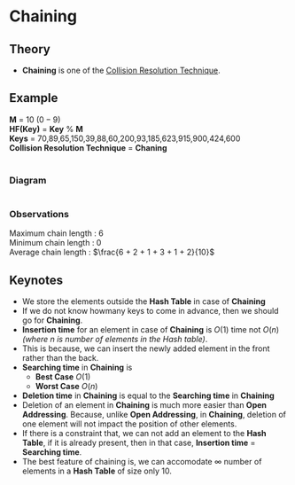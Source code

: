 # Chaining

## Theory
- **Chaining** is one of the [Collision Resolution Technique]().

## Example
**M** = $10 \ (0-9)$ <br/>
**HF(Key)** = **Key** $\%$ **M** <br/>
**Keys** = $70$,$89$,$65$,$150$,$39$,$88$,$60$,$200$,$93$,$185$,$623$,$915$,$900$,$424$,$600$ <br/>
**Collision Resolution Technique** = **Chaning** <br/><br/>

### Diagram

<div class="mxgraph" style="max-width:100%;border:1px solid transparent;margin:auto;"
    data-mxgraph="{&quot;highlight&quot;:&quot;#0000ff&quot;,&quot;nav&quot;:true,&quot;resize&quot;:true,&quot;toolbar&quot;:&quot;zoom layers tags lightbox&quot;,&quot;edit&quot;:&quot;_blank&quot;,&quot;xml&quot;:&quot;&lt;mxfile host=\&quot;app.diagrams.net\&quot; modified=\&quot;2023-03-25T17:32:09.858Z\&quot; agent=\&quot;Mozilla/5.0 (Windows NT 10.0; Win64; x64) AppleWebKit/537.36 (KHTML, like Gecko) Chrome/111.0.0.0 Safari/537.36\&quot; etag=\&quot;NEXPcz3JOZ9p5nsO2oWb\&quot; version=\&quot;21.1.1\&quot; type=\&quot;google\&quot;&gt;\n  &lt;diagram name=\&quot;Page-1\&quot; id=\&quot;nwXqFbZz5c1JGMaTUAJE\&quot;&gt;\n    &lt;mxGraphModel dx=\&quot;875\&quot; dy=\&quot;489\&quot; grid=\&quot;1\&quot; gridSize=\&quot;10\&quot; guides=\&quot;1\&quot; tooltips=\&quot;1\&quot; connect=\&quot;1\&quot; arrows=\&quot;1\&quot; fold=\&quot;1\&quot; page=\&quot;1\&quot; pageScale=\&quot;1\&quot; pageWidth=\&quot;850\&quot; pageHeight=\&quot;1100\&quot; math=\&quot;0\&quot; shadow=\&quot;0\&quot;&gt;\n      &lt;root&gt;\n        &lt;mxCell id=\&quot;0\&quot; /&gt;\n        &lt;mxCell id=\&quot;1\&quot; parent=\&quot;0\&quot; /&gt;\n        &lt;mxCell id=\&quot;mPL_GlnCAHh8CCnsHDtw-22\&quot; value=\&quot;70\&quot; style=\&quot;whiteSpace=wrap;html=1;aspect=fixed;fontStyle=1;fontSize=15;\&quot; vertex=\&quot;1\&quot; parent=\&quot;1\&quot;&gt;\n          &lt;mxGeometry x=\&quot;160\&quot; y=\&quot;100\&quot; width=\&quot;40\&quot; height=\&quot;40\&quot; as=\&quot;geometry\&quot; /&gt;\n        &lt;/mxCell&gt;\n        &lt;mxCell id=\&quot;mPL_GlnCAHh8CCnsHDtw-23\&quot; value=\&quot;4\&quot; style=\&quot;whiteSpace=wrap;html=1;aspect=fixed;fontStyle=1;fontSize=15;fillColor=#d5e8d4;strokeColor=#82b366;\&quot; vertex=\&quot;1\&quot; parent=\&quot;1\&quot;&gt;\n          &lt;mxGeometry x=\&quot;200\&quot; y=\&quot;100\&quot; width=\&quot;40\&quot; height=\&quot;40\&quot; as=\&quot;geometry\&quot; /&gt;\n        &lt;/mxCell&gt;\n        &lt;mxCell id=\&quot;mPL_GlnCAHh8CCnsHDtw-24\&quot; value=\&quot;600\&quot; style=\&quot;whiteSpace=wrap;html=1;aspect=fixed;fontStyle=1;fontSize=15;\&quot; vertex=\&quot;1\&quot; parent=\&quot;1\&quot;&gt;\n          &lt;mxGeometry x=\&quot;760\&quot; y=\&quot;100\&quot; width=\&quot;40\&quot; height=\&quot;40\&quot; as=\&quot;geometry\&quot; /&gt;\n        &lt;/mxCell&gt;\n        &lt;mxCell id=\&quot;mPL_GlnCAHh8CCnsHDtw-25\&quot; value=\&quot;\\0\&quot; style=\&quot;whiteSpace=wrap;html=1;aspect=fixed;fontStyle=1;fontSize=15;fillColor=#f8cecc;strokeColor=#b85450;\&quot; vertex=\&quot;1\&quot; parent=\&quot;1\&quot;&gt;\n          &lt;mxGeometry x=\&quot;800\&quot; y=\&quot;100\&quot; width=\&quot;40\&quot; height=\&quot;40\&quot; as=\&quot;geometry\&quot; /&gt;\n        &lt;/mxCell&gt;\n        &lt;mxCell id=\&quot;mPL_GlnCAHh8CCnsHDtw-26\&quot; value=\&quot;900\&quot; style=\&quot;whiteSpace=wrap;html=1;aspect=fixed;fontStyle=1;fontSize=15;\&quot; vertex=\&quot;1\&quot; parent=\&quot;1\&quot;&gt;\n          &lt;mxGeometry x=\&quot;640\&quot; y=\&quot;100\&quot; width=\&quot;40\&quot; height=\&quot;40\&quot; as=\&quot;geometry\&quot; /&gt;\n        &lt;/mxCell&gt;\n        &lt;mxCell id=\&quot;mPL_GlnCAHh8CCnsHDtw-27\&quot; value=\&quot;9\&quot; style=\&quot;whiteSpace=wrap;html=1;aspect=fixed;fontStyle=1;fontSize=15;fillColor=#d5e8d4;strokeColor=#82b366;\&quot; vertex=\&quot;1\&quot; parent=\&quot;1\&quot;&gt;\n          &lt;mxGeometry x=\&quot;680\&quot; y=\&quot;100\&quot; width=\&quot;40\&quot; height=\&quot;40\&quot; as=\&quot;geometry\&quot; /&gt;\n        &lt;/mxCell&gt;\n        &lt;mxCell id=\&quot;mPL_GlnCAHh8CCnsHDtw-28\&quot; value=\&quot;200\&quot; style=\&quot;whiteSpace=wrap;html=1;aspect=fixed;fontStyle=1;fontSize=15;\&quot; vertex=\&quot;1\&quot; parent=\&quot;1\&quot;&gt;\n          &lt;mxGeometry x=\&quot;520\&quot; y=\&quot;100\&quot; width=\&quot;40\&quot; height=\&quot;40\&quot; as=\&quot;geometry\&quot; /&gt;\n        &lt;/mxCell&gt;\n        &lt;mxCell id=\&quot;mPL_GlnCAHh8CCnsHDtw-29\&quot; value=\&quot;3\&quot; style=\&quot;whiteSpace=wrap;html=1;aspect=fixed;fontStyle=1;fontSize=15;fillColor=#d5e8d4;strokeColor=#82b366;\&quot; vertex=\&quot;1\&quot; parent=\&quot;1\&quot;&gt;\n          &lt;mxGeometry x=\&quot;560\&quot; y=\&quot;100\&quot; width=\&quot;40\&quot; height=\&quot;40\&quot; as=\&quot;geometry\&quot; /&gt;\n        &lt;/mxCell&gt;\n        &lt;mxCell id=\&quot;mPL_GlnCAHh8CCnsHDtw-30\&quot; value=\&quot;60\&quot; style=\&quot;whiteSpace=wrap;html=1;aspect=fixed;fontStyle=1;fontSize=15;\&quot; vertex=\&quot;1\&quot; parent=\&quot;1\&quot;&gt;\n          &lt;mxGeometry x=\&quot;400\&quot; y=\&quot;100\&quot; width=\&quot;40\&quot; height=\&quot;40\&quot; as=\&quot;geometry\&quot; /&gt;\n        &lt;/mxCell&gt;\n        &lt;mxCell id=\&quot;mPL_GlnCAHh8CCnsHDtw-31\&quot; value=\&quot;16\&quot; style=\&quot;whiteSpace=wrap;html=1;aspect=fixed;fontStyle=1;fontSize=15;fillColor=#d5e8d4;strokeColor=#82b366;\&quot; vertex=\&quot;1\&quot; parent=\&quot;1\&quot;&gt;\n          &lt;mxGeometry x=\&quot;440\&quot; y=\&quot;100\&quot; width=\&quot;40\&quot; height=\&quot;40\&quot; as=\&quot;geometry\&quot; /&gt;\n        &lt;/mxCell&gt;\n        &lt;mxCell id=\&quot;mPL_GlnCAHh8CCnsHDtw-32\&quot; value=\&quot;150\&quot; style=\&quot;whiteSpace=wrap;html=1;aspect=fixed;fontStyle=1;fontSize=15;\&quot; vertex=\&quot;1\&quot; parent=\&quot;1\&quot;&gt;\n          &lt;mxGeometry x=\&quot;280\&quot; y=\&quot;100\&quot; width=\&quot;40\&quot; height=\&quot;40\&quot; as=\&quot;geometry\&quot; /&gt;\n        &lt;/mxCell&gt;\n        &lt;mxCell id=\&quot;mPL_GlnCAHh8CCnsHDtw-33\&quot; value=\&quot;8\&quot; style=\&quot;whiteSpace=wrap;html=1;aspect=fixed;fontStyle=1;fontSize=15;fillColor=#d5e8d4;strokeColor=#82b366;\&quot; vertex=\&quot;1\&quot; parent=\&quot;1\&quot;&gt;\n          &lt;mxGeometry x=\&quot;320\&quot; y=\&quot;100\&quot; width=\&quot;40\&quot; height=\&quot;40\&quot; as=\&quot;geometry\&quot; /&gt;\n        &lt;/mxCell&gt;\n        &lt;mxCell id=\&quot;mPL_GlnCAHh8CCnsHDtw-34\&quot; value=\&quot;\&quot; style=\&quot;endArrow=classic;html=1;rounded=0;exitX=1;exitY=0.5;exitDx=0;exitDy=0;entryX=0;entryY=0.5;entryDx=0;entryDy=0;fontStyle=1\&quot; edge=\&quot;1\&quot; parent=\&quot;1\&quot; source=\&quot;mPL_GlnCAHh8CCnsHDtw-42\&quot; target=\&quot;mPL_GlnCAHh8CCnsHDtw-22\&quot;&gt;\n          &lt;mxGeometry width=\&quot;50\&quot; height=\&quot;50\&quot; relative=\&quot;1\&quot; as=\&quot;geometry\&quot;&gt;\n            &lt;mxPoint x=\&quot;120\&quot; y=\&quot;100\&quot; as=\&quot;sourcePoint\&quot; /&gt;\n            &lt;mxPoint x=\&quot;450\&quot; y=\&quot;280\&quot; as=\&quot;targetPoint\&quot; /&gt;\n          &lt;/mxGeometry&gt;\n        &lt;/mxCell&gt;\n        &lt;mxCell id=\&quot;mPL_GlnCAHh8CCnsHDtw-35\&quot; value=\&quot;\&quot; style=\&quot;endArrow=classic;html=1;rounded=0;exitX=1;exitY=0.5;exitDx=0;exitDy=0;entryX=0;entryY=0.5;entryDx=0;entryDy=0;fontStyle=1\&quot; edge=\&quot;1\&quot; parent=\&quot;1\&quot; source=\&quot;mPL_GlnCAHh8CCnsHDtw-23\&quot; target=\&quot;mPL_GlnCAHh8CCnsHDtw-32\&quot;&gt;\n          &lt;mxGeometry width=\&quot;50\&quot; height=\&quot;50\&quot; relative=\&quot;1\&quot; as=\&quot;geometry\&quot;&gt;\n            &lt;mxPoint x=\&quot;130\&quot; y=\&quot;130\&quot; as=\&quot;sourcePoint\&quot; /&gt;\n            &lt;mxPoint x=\&quot;170\&quot; y=\&quot;130\&quot; as=\&quot;targetPoint\&quot; /&gt;\n          &lt;/mxGeometry&gt;\n        &lt;/mxCell&gt;\n        &lt;mxCell id=\&quot;mPL_GlnCAHh8CCnsHDtw-36\&quot; value=\&quot;\&quot; style=\&quot;endArrow=classic;html=1;rounded=0;exitX=1;exitY=0.5;exitDx=0;exitDy=0;entryX=0;entryY=0.5;entryDx=0;entryDy=0;fontStyle=1\&quot; edge=\&quot;1\&quot; parent=\&quot;1\&quot; source=\&quot;mPL_GlnCAHh8CCnsHDtw-33\&quot; target=\&quot;mPL_GlnCAHh8CCnsHDtw-30\&quot;&gt;\n          &lt;mxGeometry width=\&quot;50\&quot; height=\&quot;50\&quot; relative=\&quot;1\&quot; as=\&quot;geometry\&quot;&gt;\n            &lt;mxPoint x=\&quot;140\&quot; y=\&quot;140\&quot; as=\&quot;sourcePoint\&quot; /&gt;\n            &lt;mxPoint x=\&quot;180\&quot; y=\&quot;140\&quot; as=\&quot;targetPoint\&quot; /&gt;\n          &lt;/mxGeometry&gt;\n        &lt;/mxCell&gt;\n        &lt;mxCell id=\&quot;mPL_GlnCAHh8CCnsHDtw-37\&quot; value=\&quot;\&quot; style=\&quot;endArrow=classic;html=1;rounded=0;exitX=1;exitY=0.5;exitDx=0;exitDy=0;entryX=0;entryY=0.5;entryDx=0;entryDy=0;fontStyle=1\&quot; edge=\&quot;1\&quot; parent=\&quot;1\&quot; source=\&quot;mPL_GlnCAHh8CCnsHDtw-31\&quot; target=\&quot;mPL_GlnCAHh8CCnsHDtw-28\&quot;&gt;\n          &lt;mxGeometry width=\&quot;50\&quot; height=\&quot;50\&quot; relative=\&quot;1\&quot; as=\&quot;geometry\&quot;&gt;\n            &lt;mxPoint x=\&quot;150\&quot; y=\&quot;150\&quot; as=\&quot;sourcePoint\&quot; /&gt;\n            &lt;mxPoint x=\&quot;190\&quot; y=\&quot;150\&quot; as=\&quot;targetPoint\&quot; /&gt;\n          &lt;/mxGeometry&gt;\n        &lt;/mxCell&gt;\n        &lt;mxCell id=\&quot;mPL_GlnCAHh8CCnsHDtw-38\&quot; value=\&quot;\&quot; style=\&quot;endArrow=classic;html=1;rounded=0;exitX=1;exitY=0.5;exitDx=0;exitDy=0;entryX=0;entryY=0.5;entryDx=0;entryDy=0;fontStyle=1\&quot; edge=\&quot;1\&quot; parent=\&quot;1\&quot; source=\&quot;mPL_GlnCAHh8CCnsHDtw-29\&quot; target=\&quot;mPL_GlnCAHh8CCnsHDtw-26\&quot;&gt;\n          &lt;mxGeometry width=\&quot;50\&quot; height=\&quot;50\&quot; relative=\&quot;1\&quot; as=\&quot;geometry\&quot;&gt;\n            &lt;mxPoint x=\&quot;160\&quot; y=\&quot;160\&quot; as=\&quot;sourcePoint\&quot; /&gt;\n            &lt;mxPoint x=\&quot;200\&quot; y=\&quot;160\&quot; as=\&quot;targetPoint\&quot; /&gt;\n          &lt;/mxGeometry&gt;\n        &lt;/mxCell&gt;\n        &lt;mxCell id=\&quot;mPL_GlnCAHh8CCnsHDtw-39\&quot; value=\&quot;\&quot; style=\&quot;endArrow=classic;html=1;rounded=0;exitX=1;exitY=0.5;exitDx=0;exitDy=0;entryX=0;entryY=0.5;entryDx=0;entryDy=0;fontStyle=1\&quot; edge=\&quot;1\&quot; parent=\&quot;1\&quot; source=\&quot;mPL_GlnCAHh8CCnsHDtw-27\&quot; target=\&quot;mPL_GlnCAHh8CCnsHDtw-24\&quot;&gt;\n          &lt;mxGeometry width=\&quot;50\&quot; height=\&quot;50\&quot; relative=\&quot;1\&quot; as=\&quot;geometry\&quot;&gt;\n            &lt;mxPoint x=\&quot;170\&quot; y=\&quot;170\&quot; as=\&quot;sourcePoint\&quot; /&gt;\n            &lt;mxPoint x=\&quot;210\&quot; y=\&quot;170\&quot; as=\&quot;targetPoint\&quot; /&gt;\n          &lt;/mxGeometry&gt;\n        &lt;/mxCell&gt;\n        &lt;mxCell id=\&quot;mPL_GlnCAHh8CCnsHDtw-41\&quot; value=\&quot;0\&quot; style=\&quot;rounded=0;whiteSpace=wrap;html=1;fontStyle=1;fillColor=#eeeeee;strokeColor=#36393d;\&quot; vertex=\&quot;1\&quot; parent=\&quot;1\&quot;&gt;\n          &lt;mxGeometry x=\&quot;40\&quot; y=\&quot;80\&quot; width=\&quot;40\&quot; height=\&quot;80\&quot; as=\&quot;geometry\&quot; /&gt;\n        &lt;/mxCell&gt;\n        &lt;mxCell id=\&quot;mPL_GlnCAHh8CCnsHDtw-42\&quot; value=\&quot;&amp;lt;span&amp;gt;2&amp;lt;/span&amp;gt;\&quot; style=\&quot;rounded=0;whiteSpace=wrap;html=1;fontStyle=1;fillColor=#cdeb8b;strokeColor=#36393d;\&quot; vertex=\&quot;1\&quot; parent=\&quot;1\&quot;&gt;\n          &lt;mxGeometry x=\&quot;80\&quot; y=\&quot;80\&quot; width=\&quot;40\&quot; height=\&quot;80\&quot; as=\&quot;geometry\&quot; /&gt;\n        &lt;/mxCell&gt;\n        &lt;mxCell id=\&quot;mPL_GlnCAHh8CCnsHDtw-43\&quot; value=\&quot;1\&quot; style=\&quot;rounded=0;whiteSpace=wrap;html=1;fontStyle=1;fillColor=#eeeeee;strokeColor=#36393d;\&quot; vertex=\&quot;1\&quot; parent=\&quot;1\&quot;&gt;\n          &lt;mxGeometry x=\&quot;40\&quot; y=\&quot;160\&quot; width=\&quot;40\&quot; height=\&quot;80\&quot; as=\&quot;geometry\&quot; /&gt;\n        &lt;/mxCell&gt;\n        &lt;mxCell id=\&quot;mPL_GlnCAHh8CCnsHDtw-44\&quot; value=\&quot;\\0\&quot; style=\&quot;rounded=0;whiteSpace=wrap;html=1;fontStyle=1;fillColor=#ffe6cc;strokeColor=#d79b00;\&quot; vertex=\&quot;1\&quot; parent=\&quot;1\&quot;&gt;\n          &lt;mxGeometry x=\&quot;80\&quot; y=\&quot;160\&quot; width=\&quot;40\&quot; height=\&quot;80\&quot; as=\&quot;geometry\&quot; /&gt;\n        &lt;/mxCell&gt;\n        &lt;mxCell id=\&quot;mPL_GlnCAHh8CCnsHDtw-45\&quot; value=\&quot;2\&quot; style=\&quot;rounded=0;whiteSpace=wrap;html=1;fontStyle=1;fillColor=#eeeeee;strokeColor=#36393d;\&quot; vertex=\&quot;1\&quot; parent=\&quot;1\&quot;&gt;\n          &lt;mxGeometry x=\&quot;40\&quot; y=\&quot;240\&quot; width=\&quot;40\&quot; height=\&quot;80\&quot; as=\&quot;geometry\&quot; /&gt;\n        &lt;/mxCell&gt;\n        &lt;mxCell id=\&quot;mPL_GlnCAHh8CCnsHDtw-46\&quot; value=\&quot;343\&quot; style=\&quot;rounded=0;whiteSpace=wrap;html=1;fontStyle=1;fillColor=#cdeb8b;strokeColor=#36393d;\&quot; vertex=\&quot;1\&quot; parent=\&quot;1\&quot;&gt;\n          &lt;mxGeometry x=\&quot;80\&quot; y=\&quot;240\&quot; width=\&quot;40\&quot; height=\&quot;80\&quot; as=\&quot;geometry\&quot; /&gt;\n        &lt;/mxCell&gt;\n        &lt;mxCell id=\&quot;mPL_GlnCAHh8CCnsHDtw-47\&quot; value=\&quot;3\&quot; style=\&quot;rounded=0;whiteSpace=wrap;html=1;fontStyle=1;fillColor=#eeeeee;strokeColor=#36393d;\&quot; vertex=\&quot;1\&quot; parent=\&quot;1\&quot;&gt;\n          &lt;mxGeometry x=\&quot;40\&quot; y=\&quot;320\&quot; width=\&quot;40\&quot; height=\&quot;80\&quot; as=\&quot;geometry\&quot; /&gt;\n        &lt;/mxCell&gt;\n        &lt;mxCell id=\&quot;mPL_GlnCAHh8CCnsHDtw-48\&quot; value=\&quot;1000\&quot; style=\&quot;rounded=0;whiteSpace=wrap;html=1;fontStyle=1;fillColor=#cdeb8b;strokeColor=#36393d;\&quot; vertex=\&quot;1\&quot; parent=\&quot;1\&quot;&gt;\n          &lt;mxGeometry x=\&quot;80\&quot; y=\&quot;320\&quot; width=\&quot;40\&quot; height=\&quot;80\&quot; as=\&quot;geometry\&quot; /&gt;\n        &lt;/mxCell&gt;\n        &lt;mxCell id=\&quot;mPL_GlnCAHh8CCnsHDtw-49\&quot; value=\&quot;4\&quot; style=\&quot;rounded=0;whiteSpace=wrap;html=1;fontStyle=1;fillColor=#eeeeee;strokeColor=#36393d;\&quot; vertex=\&quot;1\&quot; parent=\&quot;1\&quot;&gt;\n          &lt;mxGeometry x=\&quot;40\&quot; y=\&quot;400\&quot; width=\&quot;40\&quot; height=\&quot;80\&quot; as=\&quot;geometry\&quot; /&gt;\n        &lt;/mxCell&gt;\n        &lt;mxCell id=\&quot;mPL_GlnCAHh8CCnsHDtw-50\&quot; value=\&quot;\\0\&quot; style=\&quot;rounded=0;whiteSpace=wrap;html=1;fontStyle=1;fillColor=#ffe6cc;strokeColor=#d79b00;\&quot; vertex=\&quot;1\&quot; parent=\&quot;1\&quot;&gt;\n          &lt;mxGeometry x=\&quot;80\&quot; y=\&quot;400\&quot; width=\&quot;40\&quot; height=\&quot;80\&quot; as=\&quot;geometry\&quot; /&gt;\n        &lt;/mxCell&gt;\n        &lt;mxCell id=\&quot;mPL_GlnCAHh8CCnsHDtw-51\&quot; value=\&quot;5\&quot; style=\&quot;rounded=0;whiteSpace=wrap;html=1;fontStyle=1;fillColor=#eeeeee;strokeColor=#36393d;\&quot; vertex=\&quot;1\&quot; parent=\&quot;1\&quot;&gt;\n          &lt;mxGeometry x=\&quot;40\&quot; y=\&quot;480\&quot; width=\&quot;40\&quot; height=\&quot;80\&quot; as=\&quot;geometry\&quot; /&gt;\n        &lt;/mxCell&gt;\n        &lt;mxCell id=\&quot;mPL_GlnCAHh8CCnsHDtw-52\&quot; value=\&quot;16\&quot; style=\&quot;rounded=0;whiteSpace=wrap;html=1;fontStyle=1;fillColor=#cdeb8b;strokeColor=#36393d;\&quot; vertex=\&quot;1\&quot; parent=\&quot;1\&quot;&gt;\n          &lt;mxGeometry x=\&quot;80\&quot; y=\&quot;480\&quot; width=\&quot;40\&quot; height=\&quot;80\&quot; as=\&quot;geometry\&quot; /&gt;\n        &lt;/mxCell&gt;\n        &lt;mxCell id=\&quot;mPL_GlnCAHh8CCnsHDtw-53\&quot; value=\&quot;6\&quot; style=\&quot;rounded=0;whiteSpace=wrap;html=1;fontStyle=1;fillColor=#eeeeee;strokeColor=#36393d;\&quot; vertex=\&quot;1\&quot; parent=\&quot;1\&quot;&gt;\n          &lt;mxGeometry x=\&quot;40\&quot; y=\&quot;560\&quot; width=\&quot;40\&quot; height=\&quot;80\&quot; as=\&quot;geometry\&quot; /&gt;\n        &lt;/mxCell&gt;\n        &lt;mxCell id=\&quot;mPL_GlnCAHh8CCnsHDtw-54\&quot; value=\&quot;\\0\&quot; style=\&quot;rounded=0;whiteSpace=wrap;html=1;fontStyle=1;fillColor=#ffe6cc;strokeColor=#d79b00;\&quot; vertex=\&quot;1\&quot; parent=\&quot;1\&quot;&gt;\n          &lt;mxGeometry x=\&quot;80\&quot; y=\&quot;560\&quot; width=\&quot;40\&quot; height=\&quot;80\&quot; as=\&quot;geometry\&quot; /&gt;\n        &lt;/mxCell&gt;\n        &lt;mxCell id=\&quot;mPL_GlnCAHh8CCnsHDtw-55\&quot; value=\&quot;7\&quot; style=\&quot;rounded=0;whiteSpace=wrap;html=1;fontStyle=1;fillColor=#eeeeee;strokeColor=#36393d;\&quot; vertex=\&quot;1\&quot; parent=\&quot;1\&quot;&gt;\n          &lt;mxGeometry x=\&quot;40\&quot; y=\&quot;640\&quot; width=\&quot;40\&quot; height=\&quot;80\&quot; as=\&quot;geometry\&quot; /&gt;\n        &lt;/mxCell&gt;\n        &lt;mxCell id=\&quot;mPL_GlnCAHh8CCnsHDtw-56\&quot; value=\&quot;\\0\&quot; style=\&quot;rounded=0;whiteSpace=wrap;html=1;fontStyle=1;fillColor=#ffe6cc;strokeColor=#d79b00;\&quot; vertex=\&quot;1\&quot; parent=\&quot;1\&quot;&gt;\n          &lt;mxGeometry x=\&quot;80\&quot; y=\&quot;640\&quot; width=\&quot;40\&quot; height=\&quot;80\&quot; as=\&quot;geometry\&quot; /&gt;\n        &lt;/mxCell&gt;\n        &lt;mxCell id=\&quot;mPL_GlnCAHh8CCnsHDtw-57\&quot; value=\&quot;8\&quot; style=\&quot;rounded=0;whiteSpace=wrap;html=1;fontStyle=1;fillColor=#eeeeee;strokeColor=#36393d;\&quot; vertex=\&quot;1\&quot; parent=\&quot;1\&quot;&gt;\n          &lt;mxGeometry x=\&quot;40\&quot; y=\&quot;720\&quot; width=\&quot;40\&quot; height=\&quot;80\&quot; as=\&quot;geometry\&quot; /&gt;\n        &lt;/mxCell&gt;\n        &lt;mxCell id=\&quot;mPL_GlnCAHh8CCnsHDtw-58\&quot; value=\&quot;98\&quot; style=\&quot;rounded=0;whiteSpace=wrap;html=1;fontStyle=1;fillColor=#cdeb8b;strokeColor=#36393d;\&quot; vertex=\&quot;1\&quot; parent=\&quot;1\&quot;&gt;\n          &lt;mxGeometry x=\&quot;80\&quot; y=\&quot;720\&quot; width=\&quot;40\&quot; height=\&quot;80\&quot; as=\&quot;geometry\&quot; /&gt;\n        &lt;/mxCell&gt;\n        &lt;mxCell id=\&quot;mPL_GlnCAHh8CCnsHDtw-59\&quot; value=\&quot;9\&quot; style=\&quot;rounded=0;whiteSpace=wrap;html=1;fontStyle=1;fillColor=#eeeeee;strokeColor=#36393d;\&quot; vertex=\&quot;1\&quot; parent=\&quot;1\&quot;&gt;\n          &lt;mxGeometry x=\&quot;40\&quot; y=\&quot;800\&quot; width=\&quot;40\&quot; height=\&quot;80\&quot; as=\&quot;geometry\&quot; /&gt;\n        &lt;/mxCell&gt;\n        &lt;mxCell id=\&quot;mPL_GlnCAHh8CCnsHDtw-60\&quot; value=\&quot;5\&quot; style=\&quot;rounded=0;whiteSpace=wrap;html=1;fontStyle=1;fillColor=#cdeb8b;strokeColor=#36393d;\&quot; vertex=\&quot;1\&quot; parent=\&quot;1\&quot;&gt;\n          &lt;mxGeometry x=\&quot;80\&quot; y=\&quot;800\&quot; width=\&quot;40\&quot; height=\&quot;80\&quot; as=\&quot;geometry\&quot; /&gt;\n        &lt;/mxCell&gt;\n        &lt;mxCell id=\&quot;mPL_GlnCAHh8CCnsHDtw-61\&quot; value=\&quot;93\&quot; style=\&quot;whiteSpace=wrap;html=1;aspect=fixed;fontStyle=1;fontSize=15;\&quot; vertex=\&quot;1\&quot; parent=\&quot;1\&quot;&gt;\n          &lt;mxGeometry x=\&quot;160\&quot; y=\&quot;340\&quot; width=\&quot;40\&quot; height=\&quot;40\&quot; as=\&quot;geometry\&quot; /&gt;\n        &lt;/mxCell&gt;\n        &lt;mxCell id=\&quot;mPL_GlnCAHh8CCnsHDtw-62\&quot; value=\&quot;2000\&quot; style=\&quot;whiteSpace=wrap;html=1;aspect=fixed;fontStyle=1;fontSize=15;fillColor=#d5e8d4;strokeColor=#82b366;\&quot; vertex=\&quot;1\&quot; parent=\&quot;1\&quot;&gt;\n          &lt;mxGeometry x=\&quot;200\&quot; y=\&quot;340\&quot; width=\&quot;40\&quot; height=\&quot;40\&quot; as=\&quot;geometry\&quot; /&gt;\n        &lt;/mxCell&gt;\n        &lt;mxCell id=\&quot;mPL_GlnCAHh8CCnsHDtw-63\&quot; value=\&quot;623\&quot; style=\&quot;whiteSpace=wrap;html=1;aspect=fixed;fontStyle=1;fontSize=15;\&quot; vertex=\&quot;1\&quot; parent=\&quot;1\&quot;&gt;\n          &lt;mxGeometry x=\&quot;280\&quot; y=\&quot;340\&quot; width=\&quot;40\&quot; height=\&quot;40\&quot; as=\&quot;geometry\&quot; /&gt;\n        &lt;/mxCell&gt;\n        &lt;mxCell id=\&quot;mPL_GlnCAHh8CCnsHDtw-64\&quot; value=\&quot;\\0\&quot; style=\&quot;whiteSpace=wrap;html=1;aspect=fixed;fontStyle=1;fontSize=15;fillColor=#f8cecc;strokeColor=#b85450;\&quot; vertex=\&quot;1\&quot; parent=\&quot;1\&quot;&gt;\n          &lt;mxGeometry x=\&quot;320\&quot; y=\&quot;340\&quot; width=\&quot;40\&quot; height=\&quot;40\&quot; as=\&quot;geometry\&quot; /&gt;\n        &lt;/mxCell&gt;\n        &lt;mxCell id=\&quot;mPL_GlnCAHh8CCnsHDtw-65\&quot; value=\&quot;\&quot; style=\&quot;endArrow=classic;html=1;rounded=0;exitX=1;exitY=0.5;exitDx=0;exitDy=0;entryX=0;entryY=0.5;entryDx=0;entryDy=0;fontStyle=1\&quot; edge=\&quot;1\&quot; parent=\&quot;1\&quot; source=\&quot;mPL_GlnCAHh8CCnsHDtw-62\&quot; target=\&quot;mPL_GlnCAHh8CCnsHDtw-63\&quot;&gt;\n          &lt;mxGeometry width=\&quot;50\&quot; height=\&quot;50\&quot; relative=\&quot;1\&quot; as=\&quot;geometry\&quot;&gt;\n            &lt;mxPoint x=\&quot;130\&quot; y=\&quot;370\&quot; as=\&quot;sourcePoint\&quot; /&gt;\n            &lt;mxPoint x=\&quot;170\&quot; y=\&quot;370\&quot; as=\&quot;targetPoint\&quot; /&gt;\n          &lt;/mxGeometry&gt;\n        &lt;/mxCell&gt;\n        &lt;mxCell id=\&quot;mPL_GlnCAHh8CCnsHDtw-66\&quot; value=\&quot;\&quot; style=\&quot;endArrow=classic;html=1;rounded=0;exitX=1;exitY=0.5;exitDx=0;exitDy=0;entryX=0;entryY=0.5;entryDx=0;entryDy=0;fontStyle=1\&quot; edge=\&quot;1\&quot; parent=\&quot;1\&quot; target=\&quot;mPL_GlnCAHh8CCnsHDtw-61\&quot;&gt;\n          &lt;mxGeometry width=\&quot;50\&quot; height=\&quot;50\&quot; relative=\&quot;1\&quot; as=\&quot;geometry\&quot;&gt;\n            &lt;mxPoint x=\&quot;120\&quot; y=\&quot;360\&quot; as=\&quot;sourcePoint\&quot; /&gt;\n            &lt;mxPoint x=\&quot;590\&quot; y=\&quot;580\&quot; as=\&quot;targetPoint\&quot; /&gt;\n          &lt;/mxGeometry&gt;\n        &lt;/mxCell&gt;\n        &lt;mxCell id=\&quot;mPL_GlnCAHh8CCnsHDtw-67\&quot; value=\&quot;424\&quot; style=\&quot;whiteSpace=wrap;html=1;aspect=fixed;fontStyle=1;fontSize=15;\&quot; vertex=\&quot;1\&quot; parent=\&quot;1\&quot;&gt;\n          &lt;mxGeometry x=\&quot;160\&quot; y=\&quot;260\&quot; width=\&quot;40\&quot; height=\&quot;40\&quot; as=\&quot;geometry\&quot; /&gt;\n        &lt;/mxCell&gt;\n        &lt;mxCell id=\&quot;mPL_GlnCAHh8CCnsHDtw-68\&quot; value=\&quot;\\0\&quot; style=\&quot;whiteSpace=wrap;html=1;aspect=fixed;fontStyle=1;fontSize=15;fillColor=#f8cecc;strokeColor=#b85450;\&quot; vertex=\&quot;1\&quot; parent=\&quot;1\&quot;&gt;\n          &lt;mxGeometry x=\&quot;200\&quot; y=\&quot;260\&quot; width=\&quot;40\&quot; height=\&quot;40\&quot; as=\&quot;geometry\&quot; /&gt;\n        &lt;/mxCell&gt;\n        &lt;mxCell id=\&quot;mPL_GlnCAHh8CCnsHDtw-69\&quot; value=\&quot;\&quot; style=\&quot;endArrow=classic;html=1;rounded=0;exitX=1;exitY=0.5;exitDx=0;exitDy=0;entryX=0;entryY=0.5;entryDx=0;entryDy=0;fontStyle=1\&quot; edge=\&quot;1\&quot; parent=\&quot;1\&quot; target=\&quot;mPL_GlnCAHh8CCnsHDtw-67\&quot;&gt;\n          &lt;mxGeometry width=\&quot;50\&quot; height=\&quot;50\&quot; relative=\&quot;1\&quot; as=\&quot;geometry\&quot;&gt;\n            &lt;mxPoint x=\&quot;120\&quot; y=\&quot;280\&quot; as=\&quot;sourcePoint\&quot; /&gt;\n            &lt;mxPoint x=\&quot;450\&quot; y=\&quot;440\&quot; as=\&quot;targetPoint\&quot; /&gt;\n          &lt;/mxGeometry&gt;\n        &lt;/mxCell&gt;\n        &lt;mxCell id=\&quot;mPL_GlnCAHh8CCnsHDtw-70\&quot; value=\&quot;343\&quot; style=\&quot;text;html=1;strokeColor=none;fillColor=none;align=center;verticalAlign=middle;whiteSpace=wrap;rounded=0;fontStyle=1\&quot; vertex=\&quot;1\&quot; parent=\&quot;1\&quot;&gt;\n          &lt;mxGeometry x=\&quot;160\&quot; y=\&quot;300\&quot; width=\&quot;40\&quot; height=\&quot;20\&quot; as=\&quot;geometry\&quot; /&gt;\n        &lt;/mxCell&gt;\n        &lt;mxCell id=\&quot;mPL_GlnCAHh8CCnsHDtw-71\&quot; value=\&quot;2\&quot; style=\&quot;text;html=1;strokeColor=none;fillColor=none;align=center;verticalAlign=middle;whiteSpace=wrap;rounded=0;fontStyle=1\&quot; vertex=\&quot;1\&quot; parent=\&quot;1\&quot;&gt;\n          &lt;mxGeometry x=\&quot;160\&quot; y=\&quot;140\&quot; width=\&quot;40\&quot; height=\&quot;20\&quot; as=\&quot;geometry\&quot; /&gt;\n        &lt;/mxCell&gt;\n        &lt;mxCell id=\&quot;mPL_GlnCAHh8CCnsHDtw-72\&quot; value=\&quot;4\&quot; style=\&quot;text;html=1;strokeColor=none;fillColor=none;align=center;verticalAlign=middle;whiteSpace=wrap;rounded=0;fontStyle=1\&quot; vertex=\&quot;1\&quot; parent=\&quot;1\&quot;&gt;\n          &lt;mxGeometry x=\&quot;280\&quot; y=\&quot;140\&quot; width=\&quot;40\&quot; height=\&quot;20\&quot; as=\&quot;geometry\&quot; /&gt;\n        &lt;/mxCell&gt;\n        &lt;mxCell id=\&quot;mPL_GlnCAHh8CCnsHDtw-73\&quot; value=\&quot;8\&quot; style=\&quot;text;html=1;strokeColor=none;fillColor=none;align=center;verticalAlign=middle;whiteSpace=wrap;rounded=0;fontStyle=1\&quot; vertex=\&quot;1\&quot; parent=\&quot;1\&quot;&gt;\n          &lt;mxGeometry x=\&quot;400\&quot; y=\&quot;140\&quot; width=\&quot;40\&quot; height=\&quot;20\&quot; as=\&quot;geometry\&quot; /&gt;\n        &lt;/mxCell&gt;\n        &lt;mxCell id=\&quot;mPL_GlnCAHh8CCnsHDtw-74\&quot; value=\&quot;16\&quot; style=\&quot;text;html=1;strokeColor=none;fillColor=none;align=center;verticalAlign=middle;whiteSpace=wrap;rounded=0;fontStyle=1\&quot; vertex=\&quot;1\&quot; parent=\&quot;1\&quot;&gt;\n          &lt;mxGeometry x=\&quot;520\&quot; y=\&quot;140\&quot; width=\&quot;40\&quot; height=\&quot;20\&quot; as=\&quot;geometry\&quot; /&gt;\n        &lt;/mxCell&gt;\n        &lt;mxCell id=\&quot;mPL_GlnCAHh8CCnsHDtw-75\&quot; value=\&quot;3\&quot; style=\&quot;text;html=1;strokeColor=none;fillColor=none;align=center;verticalAlign=middle;whiteSpace=wrap;rounded=0;fontStyle=1\&quot; vertex=\&quot;1\&quot; parent=\&quot;1\&quot;&gt;\n          &lt;mxGeometry x=\&quot;640\&quot; y=\&quot;140\&quot; width=\&quot;40\&quot; height=\&quot;20\&quot; as=\&quot;geometry\&quot; /&gt;\n        &lt;/mxCell&gt;\n        &lt;mxCell id=\&quot;mPL_GlnCAHh8CCnsHDtw-76\&quot; value=\&quot;9\&quot; style=\&quot;text;html=1;strokeColor=none;fillColor=none;align=center;verticalAlign=middle;whiteSpace=wrap;rounded=0;fontStyle=1\&quot; vertex=\&quot;1\&quot; parent=\&quot;1\&quot;&gt;\n          &lt;mxGeometry x=\&quot;760\&quot; y=\&quot;140\&quot; width=\&quot;40\&quot; height=\&quot;20\&quot; as=\&quot;geometry\&quot; /&gt;\n        &lt;/mxCell&gt;\n        &lt;mxCell id=\&quot;mPL_GlnCAHh8CCnsHDtw-77\&quot; value=\&quot;1000\&quot; style=\&quot;text;html=1;strokeColor=none;fillColor=none;align=center;verticalAlign=middle;whiteSpace=wrap;rounded=0;fontStyle=1\&quot; vertex=\&quot;1\&quot; parent=\&quot;1\&quot;&gt;\n          &lt;mxGeometry x=\&quot;160\&quot; y=\&quot;380\&quot; width=\&quot;40\&quot; height=\&quot;20\&quot; as=\&quot;geometry\&quot; /&gt;\n        &lt;/mxCell&gt;\n        &lt;mxCell id=\&quot;mPL_GlnCAHh8CCnsHDtw-78\&quot; value=\&quot;2000\&quot; style=\&quot;text;html=1;strokeColor=none;fillColor=none;align=center;verticalAlign=middle;whiteSpace=wrap;rounded=0;fontStyle=1\&quot; vertex=\&quot;1\&quot; parent=\&quot;1\&quot;&gt;\n          &lt;mxGeometry x=\&quot;280\&quot; y=\&quot;380\&quot; width=\&quot;40\&quot; height=\&quot;20\&quot; as=\&quot;geometry\&quot; /&gt;\n        &lt;/mxCell&gt;\n        &lt;mxCell id=\&quot;mPL_GlnCAHh8CCnsHDtw-79\&quot; value=\&quot;915\&quot; style=\&quot;whiteSpace=wrap;html=1;aspect=fixed;fontStyle=1;fontSize=15;\&quot; vertex=\&quot;1\&quot; parent=\&quot;1\&quot;&gt;\n          &lt;mxGeometry x=\&quot;400\&quot; y=\&quot;500\&quot; width=\&quot;40\&quot; height=\&quot;40\&quot; as=\&quot;geometry\&quot; /&gt;\n        &lt;/mxCell&gt;\n        &lt;mxCell id=\&quot;mPL_GlnCAHh8CCnsHDtw-80\&quot; value=\&quot;\\0\&quot; style=\&quot;whiteSpace=wrap;html=1;aspect=fixed;fontStyle=1;fontSize=15;fillColor=#f8cecc;strokeColor=#b85450;\&quot; vertex=\&quot;1\&quot; parent=\&quot;1\&quot;&gt;\n          &lt;mxGeometry x=\&quot;440\&quot; y=\&quot;500\&quot; width=\&quot;40\&quot; height=\&quot;40\&quot; as=\&quot;geometry\&quot; /&gt;\n        &lt;/mxCell&gt;\n        &lt;mxCell id=\&quot;mPL_GlnCAHh8CCnsHDtw-81\&quot; value=\&quot;185\&quot; style=\&quot;whiteSpace=wrap;html=1;aspect=fixed;fontStyle=1;fontSize=15;\&quot; vertex=\&quot;1\&quot; parent=\&quot;1\&quot;&gt;\n          &lt;mxGeometry x=\&quot;280\&quot; y=\&quot;500\&quot; width=\&quot;40\&quot; height=\&quot;40\&quot; as=\&quot;geometry\&quot; /&gt;\n        &lt;/mxCell&gt;\n        &lt;mxCell id=\&quot;mPL_GlnCAHh8CCnsHDtw-82\&quot; value=\&quot;9\&quot; style=\&quot;whiteSpace=wrap;html=1;aspect=fixed;fontStyle=1;fontSize=15;fillColor=#d5e8d4;strokeColor=#82b366;\&quot; vertex=\&quot;1\&quot; parent=\&quot;1\&quot;&gt;\n          &lt;mxGeometry x=\&quot;320\&quot; y=\&quot;500\&quot; width=\&quot;40\&quot; height=\&quot;40\&quot; as=\&quot;geometry\&quot; /&gt;\n        &lt;/mxCell&gt;\n        &lt;mxCell id=\&quot;mPL_GlnCAHh8CCnsHDtw-83\&quot; value=\&quot;65\&quot; style=\&quot;whiteSpace=wrap;html=1;aspect=fixed;fontStyle=1;fontSize=15;\&quot; vertex=\&quot;1\&quot; parent=\&quot;1\&quot;&gt;\n          &lt;mxGeometry x=\&quot;160\&quot; y=\&quot;500\&quot; width=\&quot;40\&quot; height=\&quot;40\&quot; as=\&quot;geometry\&quot; /&gt;\n        &lt;/mxCell&gt;\n        &lt;mxCell id=\&quot;mPL_GlnCAHh8CCnsHDtw-84\&quot; value=\&quot;3\&quot; style=\&quot;whiteSpace=wrap;html=1;aspect=fixed;fontStyle=1;fontSize=15;fillColor=#d5e8d4;strokeColor=#82b366;\&quot; vertex=\&quot;1\&quot; parent=\&quot;1\&quot;&gt;\n          &lt;mxGeometry x=\&quot;200\&quot; y=\&quot;500\&quot; width=\&quot;40\&quot; height=\&quot;40\&quot; as=\&quot;geometry\&quot; /&gt;\n        &lt;/mxCell&gt;\n        &lt;mxCell id=\&quot;mPL_GlnCAHh8CCnsHDtw-85\&quot; value=\&quot;\&quot; style=\&quot;endArrow=classic;html=1;rounded=0;exitX=1;exitY=0.5;exitDx=0;exitDy=0;entryX=0;entryY=0.5;entryDx=0;entryDy=0;fontStyle=1\&quot; edge=\&quot;1\&quot; parent=\&quot;1\&quot; target=\&quot;mPL_GlnCAHh8CCnsHDtw-83\&quot;&gt;\n          &lt;mxGeometry width=\&quot;50\&quot; height=\&quot;50\&quot; relative=\&quot;1\&quot; as=\&quot;geometry\&quot;&gt;\n            &lt;mxPoint x=\&quot;120\&quot; y=\&quot;520\&quot; as=\&quot;sourcePoint\&quot; /&gt;\n            &lt;mxPoint x=\&quot;-170\&quot; y=\&quot;550\&quot; as=\&quot;targetPoint\&quot; /&gt;\n          &lt;/mxGeometry&gt;\n        &lt;/mxCell&gt;\n        &lt;mxCell id=\&quot;mPL_GlnCAHh8CCnsHDtw-86\&quot; value=\&quot;\&quot; style=\&quot;endArrow=classic;html=1;rounded=0;exitX=1;exitY=0.5;exitDx=0;exitDy=0;entryX=0;entryY=0.5;entryDx=0;entryDy=0;fontStyle=1\&quot; edge=\&quot;1\&quot; parent=\&quot;1\&quot; source=\&quot;mPL_GlnCAHh8CCnsHDtw-84\&quot; target=\&quot;mPL_GlnCAHh8CCnsHDtw-81\&quot;&gt;\n          &lt;mxGeometry width=\&quot;50\&quot; height=\&quot;50\&quot; relative=\&quot;1\&quot; as=\&quot;geometry\&quot;&gt;\n            &lt;mxPoint x=\&quot;-200\&quot; y=\&quot;560\&quot; as=\&quot;sourcePoint\&quot; /&gt;\n            &lt;mxPoint x=\&quot;-160\&quot; y=\&quot;560\&quot; as=\&quot;targetPoint\&quot; /&gt;\n          &lt;/mxGeometry&gt;\n        &lt;/mxCell&gt;\n        &lt;mxCell id=\&quot;mPL_GlnCAHh8CCnsHDtw-87\&quot; value=\&quot;\&quot; style=\&quot;endArrow=classic;html=1;rounded=0;exitX=1;exitY=0.5;exitDx=0;exitDy=0;entryX=0;entryY=0.5;entryDx=0;entryDy=0;fontStyle=1\&quot; edge=\&quot;1\&quot; parent=\&quot;1\&quot; source=\&quot;mPL_GlnCAHh8CCnsHDtw-82\&quot; target=\&quot;mPL_GlnCAHh8CCnsHDtw-79\&quot;&gt;\n          &lt;mxGeometry width=\&quot;50\&quot; height=\&quot;50\&quot; relative=\&quot;1\&quot; as=\&quot;geometry\&quot;&gt;\n            &lt;mxPoint x=\&quot;-190\&quot; y=\&quot;570\&quot; as=\&quot;sourcePoint\&quot; /&gt;\n            &lt;mxPoint x=\&quot;-150\&quot; y=\&quot;570\&quot; as=\&quot;targetPoint\&quot; /&gt;\n          &lt;/mxGeometry&gt;\n        &lt;/mxCell&gt;\n        &lt;mxCell id=\&quot;mPL_GlnCAHh8CCnsHDtw-88\&quot; value=\&quot;16\&quot; style=\&quot;text;html=1;strokeColor=none;fillColor=none;align=center;verticalAlign=middle;whiteSpace=wrap;rounded=0;fontStyle=1\&quot; vertex=\&quot;1\&quot; parent=\&quot;1\&quot;&gt;\n          &lt;mxGeometry x=\&quot;160\&quot; y=\&quot;540\&quot; width=\&quot;40\&quot; height=\&quot;20\&quot; as=\&quot;geometry\&quot; /&gt;\n        &lt;/mxCell&gt;\n        &lt;mxCell id=\&quot;mPL_GlnCAHh8CCnsHDtw-89\&quot; value=\&quot;3\&quot; style=\&quot;text;html=1;strokeColor=none;fillColor=none;align=center;verticalAlign=middle;whiteSpace=wrap;rounded=0;fontStyle=1\&quot; vertex=\&quot;1\&quot; parent=\&quot;1\&quot;&gt;\n          &lt;mxGeometry x=\&quot;280\&quot; y=\&quot;540\&quot; width=\&quot;40\&quot; height=\&quot;20\&quot; as=\&quot;geometry\&quot; /&gt;\n        &lt;/mxCell&gt;\n        &lt;mxCell id=\&quot;mPL_GlnCAHh8CCnsHDtw-90\&quot; value=\&quot;9\&quot; style=\&quot;text;html=1;strokeColor=none;fillColor=none;align=center;verticalAlign=middle;whiteSpace=wrap;rounded=0;fontStyle=1\&quot; vertex=\&quot;1\&quot; parent=\&quot;1\&quot;&gt;\n          &lt;mxGeometry x=\&quot;400\&quot; y=\&quot;540\&quot; width=\&quot;40\&quot; height=\&quot;20\&quot; as=\&quot;geometry\&quot; /&gt;\n        &lt;/mxCell&gt;\n        &lt;mxCell id=\&quot;mPL_GlnCAHh8CCnsHDtw-91\&quot; value=\&quot;424\&quot; style=\&quot;whiteSpace=wrap;html=1;aspect=fixed;fontStyle=1;fontSize=15;\&quot; vertex=\&quot;1\&quot; parent=\&quot;1\&quot;&gt;\n          &lt;mxGeometry x=\&quot;160\&quot; y=\&quot;740\&quot; width=\&quot;40\&quot; height=\&quot;40\&quot; as=\&quot;geometry\&quot; /&gt;\n        &lt;/mxCell&gt;\n        &lt;mxCell id=\&quot;mPL_GlnCAHh8CCnsHDtw-92\&quot; value=\&quot;\\0\&quot; style=\&quot;whiteSpace=wrap;html=1;aspect=fixed;fontStyle=1;fontSize=15;fillColor=#f8cecc;strokeColor=#b85450;\&quot; vertex=\&quot;1\&quot; parent=\&quot;1\&quot;&gt;\n          &lt;mxGeometry x=\&quot;200\&quot; y=\&quot;740\&quot; width=\&quot;40\&quot; height=\&quot;40\&quot; as=\&quot;geometry\&quot; /&gt;\n        &lt;/mxCell&gt;\n        &lt;mxCell id=\&quot;mPL_GlnCAHh8CCnsHDtw-93\&quot; value=\&quot;\&quot; style=\&quot;endArrow=classic;html=1;rounded=0;exitX=1;exitY=0.5;exitDx=0;exitDy=0;entryX=0;entryY=0.5;entryDx=0;entryDy=0;fontStyle=1\&quot; edge=\&quot;1\&quot; parent=\&quot;1\&quot; target=\&quot;mPL_GlnCAHh8CCnsHDtw-91\&quot;&gt;\n          &lt;mxGeometry width=\&quot;50\&quot; height=\&quot;50\&quot; relative=\&quot;1\&quot; as=\&quot;geometry\&quot;&gt;\n            &lt;mxPoint x=\&quot;120\&quot; y=\&quot;760\&quot; as=\&quot;sourcePoint\&quot; /&gt;\n            &lt;mxPoint x=\&quot;450\&quot; y=\&quot;920\&quot; as=\&quot;targetPoint\&quot; /&gt;\n          &lt;/mxGeometry&gt;\n        &lt;/mxCell&gt;\n        &lt;mxCell id=\&quot;mPL_GlnCAHh8CCnsHDtw-94\&quot; value=\&quot;98\&quot; style=\&quot;text;html=1;strokeColor=none;fillColor=none;align=center;verticalAlign=middle;whiteSpace=wrap;rounded=0;fontStyle=1\&quot; vertex=\&quot;1\&quot; parent=\&quot;1\&quot;&gt;\n          &lt;mxGeometry x=\&quot;160\&quot; y=\&quot;780\&quot; width=\&quot;40\&quot; height=\&quot;20\&quot; as=\&quot;geometry\&quot; /&gt;\n        &lt;/mxCell&gt;\n        &lt;mxCell id=\&quot;mPL_GlnCAHh8CCnsHDtw-95\&quot; value=\&quot;915\&quot; style=\&quot;whiteSpace=wrap;html=1;aspect=fixed;fontStyle=1;fontSize=15;\&quot; vertex=\&quot;1\&quot; parent=\&quot;1\&quot;&gt;\n          &lt;mxGeometry x=\&quot;280\&quot; y=\&quot;820\&quot; width=\&quot;40\&quot; height=\&quot;40\&quot; as=\&quot;geometry\&quot; /&gt;\n        &lt;/mxCell&gt;\n        &lt;mxCell id=\&quot;mPL_GlnCAHh8CCnsHDtw-96\&quot; value=\&quot;\\0\&quot; style=\&quot;whiteSpace=wrap;html=1;aspect=fixed;fontStyle=1;fontSize=15;fillColor=#f8cecc;strokeColor=#b85450;\&quot; vertex=\&quot;1\&quot; parent=\&quot;1\&quot;&gt;\n          &lt;mxGeometry x=\&quot;320\&quot; y=\&quot;820\&quot; width=\&quot;40\&quot; height=\&quot;40\&quot; as=\&quot;geometry\&quot; /&gt;\n        &lt;/mxCell&gt;\n        &lt;mxCell id=\&quot;mPL_GlnCAHh8CCnsHDtw-97\&quot; value=\&quot;185\&quot; style=\&quot;whiteSpace=wrap;html=1;aspect=fixed;fontStyle=1;fontSize=15;\&quot; vertex=\&quot;1\&quot; parent=\&quot;1\&quot;&gt;\n          &lt;mxGeometry x=\&quot;160\&quot; y=\&quot;820\&quot; width=\&quot;40\&quot; height=\&quot;40\&quot; as=\&quot;geometry\&quot; /&gt;\n        &lt;/mxCell&gt;\n        &lt;mxCell id=\&quot;mPL_GlnCAHh8CCnsHDtw-98\&quot; value=\&quot;27\&quot; style=\&quot;whiteSpace=wrap;html=1;aspect=fixed;fontStyle=1;fontSize=15;fillColor=#d5e8d4;strokeColor=#82b366;\&quot; vertex=\&quot;1\&quot; parent=\&quot;1\&quot;&gt;\n          &lt;mxGeometry x=\&quot;200\&quot; y=\&quot;820\&quot; width=\&quot;40\&quot; height=\&quot;40\&quot; as=\&quot;geometry\&quot; /&gt;\n        &lt;/mxCell&gt;\n        &lt;mxCell id=\&quot;mPL_GlnCAHh8CCnsHDtw-99\&quot; value=\&quot;\&quot; style=\&quot;endArrow=classic;html=1;rounded=0;exitX=1;exitY=0.5;exitDx=0;exitDy=0;entryX=0;entryY=0.5;entryDx=0;entryDy=0;fontStyle=1\&quot; edge=\&quot;1\&quot; parent=\&quot;1\&quot; target=\&quot;mPL_GlnCAHh8CCnsHDtw-97\&quot;&gt;\n          &lt;mxGeometry width=\&quot;50\&quot; height=\&quot;50\&quot; relative=\&quot;1\&quot; as=\&quot;geometry\&quot;&gt;\n            &lt;mxPoint x=\&quot;120\&quot; y=\&quot;840\&quot; as=\&quot;sourcePoint\&quot; /&gt;\n            &lt;mxPoint x=\&quot;-280\&quot; y=\&quot;880\&quot; as=\&quot;targetPoint\&quot; /&gt;\n          &lt;/mxGeometry&gt;\n        &lt;/mxCell&gt;\n        &lt;mxCell id=\&quot;mPL_GlnCAHh8CCnsHDtw-100\&quot; value=\&quot;\&quot; style=\&quot;endArrow=classic;html=1;rounded=0;exitX=1;exitY=0.5;exitDx=0;exitDy=0;entryX=0;entryY=0.5;entryDx=0;entryDy=0;fontStyle=1\&quot; edge=\&quot;1\&quot; parent=\&quot;1\&quot; source=\&quot;mPL_GlnCAHh8CCnsHDtw-98\&quot; target=\&quot;mPL_GlnCAHh8CCnsHDtw-95\&quot;&gt;\n          &lt;mxGeometry width=\&quot;50\&quot; height=\&quot;50\&quot; relative=\&quot;1\&quot; as=\&quot;geometry\&quot;&gt;\n            &lt;mxPoint x=\&quot;-310\&quot; y=\&quot;890\&quot; as=\&quot;sourcePoint\&quot; /&gt;\n            &lt;mxPoint x=\&quot;-270\&quot; y=\&quot;890\&quot; as=\&quot;targetPoint\&quot; /&gt;\n          &lt;/mxGeometry&gt;\n        &lt;/mxCell&gt;\n        &lt;mxCell id=\&quot;mPL_GlnCAHh8CCnsHDtw-101\&quot; value=\&quot;5\&quot; style=\&quot;text;html=1;strokeColor=none;fillColor=none;align=center;verticalAlign=middle;whiteSpace=wrap;rounded=0;fontStyle=1\&quot; vertex=\&quot;1\&quot; parent=\&quot;1\&quot;&gt;\n          &lt;mxGeometry x=\&quot;160\&quot; y=\&quot;860\&quot; width=\&quot;40\&quot; height=\&quot;20\&quot; as=\&quot;geometry\&quot; /&gt;\n        &lt;/mxCell&gt;\n        &lt;mxCell id=\&quot;mPL_GlnCAHh8CCnsHDtw-102\&quot; value=\&quot;27\&quot; style=\&quot;text;html=1;strokeColor=none;fillColor=none;align=center;verticalAlign=middle;whiteSpace=wrap;rounded=0;fontStyle=1\&quot; vertex=\&quot;1\&quot; parent=\&quot;1\&quot;&gt;\n          &lt;mxGeometry x=\&quot;280\&quot; y=\&quot;860\&quot; width=\&quot;40\&quot; height=\&quot;20\&quot; as=\&quot;geometry\&quot; /&gt;\n        &lt;/mxCell&gt;\n      &lt;/root&gt;\n    &lt;/mxGraphModel&gt;\n  &lt;/diagram&gt;\n&lt;/mxfile&gt;\n&quot;}">
</div>

### Observations
Maximum chain length : $6$ <br/>
Minimum chain length : $0$ <br/>
Average chain length : $\frac{6 + 2 + 1 + 3 + 1 + 2}{10}$

## Keynotes
- We store the elements outside the **Hash Table** in case of **Chaining**
- If we do not know howmany keys to come in advance, then we should go for **Chaining**.
- **Insertion time** for an element in case of **Chaining** is $O(1)$ time not $O(n)$ *(where $n$ is number of elements in the Hash table)*.
- This is because, we can insert the newly added element in the front rather than the back.
- **Searching time** in **Chaining** is 
    - **Best Case** $O(1)$
    - **Worst Case** $O(n)$
- **Deletion time** in **Chaining** is equal to the **Searching time** in **Chaining**
- Deletion of an element in **Chaining** is much more easier than **Open Addressing**. Because, unlike **Open Addressing**, in **Chaining**, deletion of one element will not impact the position of other elements.
- If there is a constraint that, we can not add an element to the **Hash Table**, if it is already present, then in that case, **Insertion time** = **Searching time**.
- The best feature of chaining is, we can accomodate $\infty$ number of elements in a **Hash Table** of size only $10$.